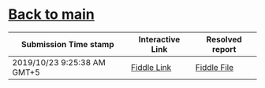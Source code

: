 # [Back to main](https://github.com/glaghari/database-assignement-2019)
|Submission Time stamp          | Interactive Link                                                                              | Resolved report                                                                              |
| ----------------------------- | --------------------------------------------------------------------------------------------- | -------------------------------------------------------------------------------------------- |
| 2019/10/23 9:25:38 AM GMT+5 | [Fiddle Link](https://dbfiddle.uk/?rdbms=oracle_11.2&fiddle=49e8bebd469b7245920d7f3bb3b41588) | [Fiddle File](processed/csm-53/49e8bebd469b7245920d7f3bb3b41588.md) |
